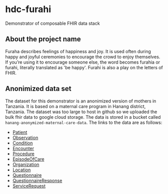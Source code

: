 # hdc-furahi

Demonstrator of composable FHIR data stack

## About the project name

Furaha describes feelings of happiness and joy. It is used often during happy and joyful ceremonies to encourage the crowd to enjoy themselves. If you’re using it to encourage someone else, the word becomes furahia or furahi, literally translated as 'be happy'. Furahi is also a play on the letters of FHIR.

## Anonimized data set

The dataset for this demonstrator is an anonimized version of mothers in Tanzania. It is based on a maternal care program in Hanang district, Tanzania. The dataset was too large to host in github so we uploaded the bulk fhir data to google cloud storage. The data is stored in a bucket called `hanang-anonymized-maternal-care-data`. The links to the data are as follows:

* [Patient](https://storage.googleapis.com/hanang-anonymized-maternal-care-data/patient.ndjson)
* [Observation](https://storage.googleapis.com/hanang-anonymized-maternal-care-data/observation.ndjson)
* [Condition](https://storage.googleapis.com/hanang-anonymized-maternal-care-data/condition.ndjson)
* [Encounter](https://storage.googleapis.com/hanang-anonymized-maternal-care-data/encounter.ndjson)
* [Procedure](https://storage.googleapis.com/hanang-anonymized-maternal-care-data/procedure.ndjson)
* [EpisodeOfCare](https://storage.googleapis.com/hanang-anonymized-maternal-care-data/episodeOfCare.ndjson)
* [Organization](https://storage.googleapis.com/hanang-anonymized-maternal-care-data/organization.ndjson)
* [Location](https://storage.googleapis.com/hanang-anonymized-maternal-care-data/location.ndjson)
* [Questionnaire](https://storage.googleapis.com/hanang-anonymized-maternal-care-data/questionnaire.ndjson)
* [QuestionnaireResponse](https://storage.googleapis.com/hanang-anonymized-maternal-care-data/questionnaireResponse.ndjson)
* [ServiceRequest](https://storage.googleapis.com/hanang-anonymized-maternal-care-data/serviceRequest.ndjson)

